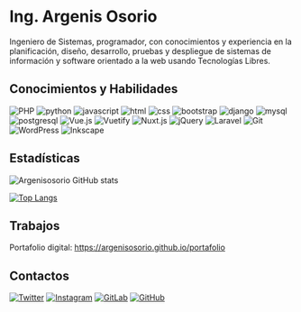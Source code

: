 # Ing. Argenis Osorio

Ingeniero de Sistemas, programador, con conocimientos y experiencia en la planificación, diseño, desarrollo, pruebas y despliegue de sistemas de información y software orientado a la web usando Tecnologías Libres.

## Conocimientos y Habilidades

![PHP](https://img.shields.io/badge/PHP-777BB4?style=for-the-badge&logo=php&logoColor=white)
![python](https://img.shields.io/badge/Python-323330?style=for-the-badge&logo=python)
![javascript](https://img.shields.io/badge/JavaScript-323330?style=for-the-badge&logo=javascript)
![html](https://img.shields.io/badge/HTML5-E34F26?style=for-the-badge&logo=html5&logoColor=white)
![css](https://img.shields.io/badge/CSS3-1572B6?style=for-the-badge&logo=css3&logoColor=white)
![bootstrap](https://img.shields.io/badge/Bootstrap-563D7C?style=for-the-badge&logo=bootstrap&logoColor=white)
![django](https://img.shields.io/badge/Django-092E20?style=for-the-badge&logo=django&logoColor=white)
![mysql](https://img.shields.io/badge/MySQL-grey?style=for-the-badge&logo=mysql&logoColor=white)
![postgresql](https://img.shields.io/badge/PostgreSQL-07405E?style=for-the-badge&logo=postgresql&logoColor=white)
![Vue.js](https://img.shields.io/badge/Vue.js-4FC08D?style=for-the-badge&logo=vue.js&logoColor=white)
![Vuetify](https://img.shields.io/badge/Vuetify-1867C0?style=for-the-badge&logo=vuetify&logoColor=white)
![Nuxt.js](https://img.shields.io/badge/Nuxt.js-00C58E?style=for-the-badge&logo=nuxt.js&logoColor=white)
![jQuery](https://img.shields.io/badge/jQuery-0769AD?style=for-the-badge&logo=jquery&logoColor=white)
![Laravel](https://img.shields.io/badge/Laravel-FF2D20?style=for-the-badge&logo=laravel&logoColor=white)
![Git](https://img.shields.io/badge/Git-F05032?style=for-the-badge&logo=git&logoColor=white)
![WordPress](https://img.shields.io/badge/WordPress-21759B?style=for-the-badge&logo=wordpress&logoColor=white)
![Inkscape](https://img.shields.io/badge/Inkscape-000000?style=for-the-badge&logo=inkscape&logoColor=white)

## Estadísticas

![Argenisosorio GitHub stats](https://github-readme-stats.vercel.app/api?username=argenisosorio&show_icons=true&theme=city_lights)

[![Top Langs](https://github-readme-stats.vercel.app/api/top-langs/?username=argenisosorio&layout=compact&show_icons=true&theme=city_lights)](https://github.com/argenisosorio/github-readme-stats)

## Trabajos

Portafolio digital: https://argenisosorio.github.io/portafolio

## Contactos

[![Twitter](https://img.shields.io/badge/Twitter-1DA1F2?style=for-the-badge&logo=twitter&logoColor=white)](https://twitter.com/argenisosorio/)
[![Instagram](https://img.shields.io/badge/Instagram-E4405F?style=for-the-badge&logo=instagram&logoColor=white)](https://www.instagram.com/aosorio_dev/)
[![GitLab](https://img.shields.io/badge/GitLab-FCA121?style=for-the-badge&logo=gitlab&logoColor=white)](https://gitlab.com/argenisosorio580)
[![GitHub](https://img.shields.io/badge/GitHub-100000?style=for-the-badge&logo=github&logoColor=white)](image.png)
